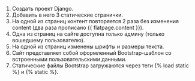 1. Создать проект Django.
2. Добавить в него 3 статические странички.
3. На одной из страниц контент повторяется 2 раза без изменения content (два раза прописано {{ flatpage.content }}).
4. Одна из страниц на сайте доступна только админу (только вошедшему пользователю).
5. На одной из страниц изменены шрифты и размеры текста.
6. Сайт представляет собой оформленный Bootstrap-шаблон со встроенными пользовательскими данными.
7. Статические файлы Bootstrap загружаются через теги {% load static %} и {% static %}.
